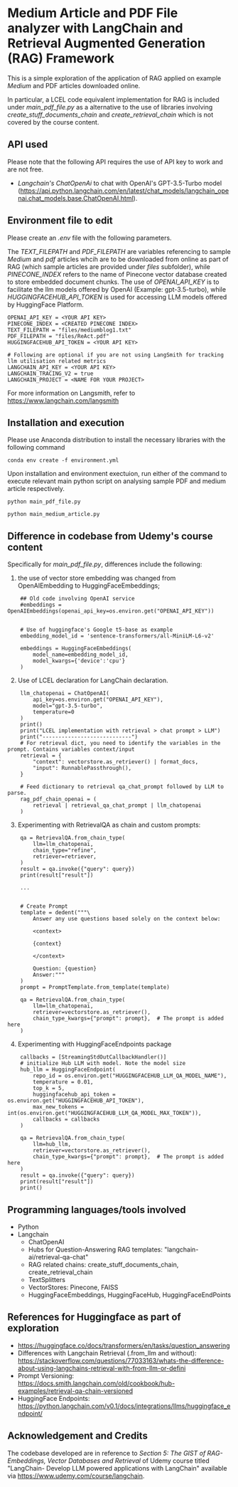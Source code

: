 # Medium Article and PDF File analyzer with LangChain and Retrieval Augmented Generation (RAG) Framework
This is a simple exploration of the application of RAG applied on example *Medium* and PDF articles downloaded online. 

In particular, a LCEL code equivalent implementation for RAG is included under *main_pdf_file.py* as a alternative to the use of libraries involving *create_stuff_documents_chain* and *create_retrieval_chain* which is not covered by the course content.

## API used

Please note that the following API requires the use of API key to work and are not free.
- *Langchain's ChatOpenAi* to chat with OpenAI's GPT-3.5-Turbo model (https://api.python.langchain.com/en/latest/chat_models/langchain_openai.chat_models.base.ChatOpenAI.html).

## Environment file to edit
Please create an *.env* file with the following parameters. 

The *TEXT_FILEPATH* and *PDF_FILEPATH* are variables referencing to sample *Medium* and *pdf* articles whcih are to be downloaded from online as part of RAG (which sample articles are provided under *files* subfolder), while *PINECONE_INDEX* refers to the name of Pinecone vector database created to store embedded document chunks. The use of *OPENAI_API_KEY* is to facilitate the llm models offered by OpenAI (Example: gpt-3.5-turbo), while *HUGGINGFACEHUB_API_TOKEN* is used for accessing LLM models offered by HuggingFace Platform.
```
OPENAI_API_KEY = <YOUR API KEY>
PINECONE_INDEX = <CREATED PINECONE INDEX>
TEXT_FILEPATH = "files/mediumblog1.txt"
PDF_FILEPATH = "files/ReAct.pdf"
HUGGINGFACEHUB_API_TOKEN = <YOUR API KEY>

# Following are optional if you are not using LangSmith for tracking llm utilisation related metrics
LANGCHAIN_API_KEY = <YOUR API KEY>
LANGCHAIN_TRACING_V2 = true
LANGCHAIN_PROJECT = <NAME FOR YOUR PROJECT>
```

For more information on Langsmith, refer to https://www.langchain.com/langsmith

## Installation and execution
Please use Anaconda distribution to install the necessary libraries with the following command

```
conda env create -f environment.yml
```

Upon installation and environment exectuion, run either of the command to execute relevant main python script on analysing sample PDF and medium article respectively.
```
python main_pdf_file.py

python main_medium_article.py
```

## Difference in codebase from Udemy's course content

Specifically for *main_pdf_file.py*, differences include the following:
1) the use of vector store embedding was changed from OpenAIEmbedding to HuggingFaceEmbeddings;
```
    ## Old code involving OpenAI service
    #embeddings = OpenAIEmbeddings(openai_api_key=os.environ.get("OPENAI_API_KEY"))
    

    # Use of huggingface's Google t5-base as example
    embedding_model_id = 'sentence-transformers/all-MiniLM-L6-v2'
    
    embeddings = HuggingFaceEmbeddings(
        model_name=embedding_model_id,
        model_kwargs={'device':'cpu'}
    )
```

2) Use of LCEL declaration for LangChain declaration.
```
    llm_chatopenai = ChatOpenAI(
        api_key=os.environ.get("OPENAI_API_KEY"),
        model="gpt-3.5-turbo",
        temperature=0
    )
    print()
    print("LCEL implementation with retrieval > chat prompt > LLM")
    print("----------------------------")
    # For retrieval dict, you need to identify the variables in the prompt. Contains variables context/input
    retrieval = {
        "context": vectorstore.as_retriever() | format_docs,
        "input": RunnablePassthrough(),
    }

    # Feed dictionary to retrieval qa_chat_prompt followed by LLM to parse.
    rag_pdf_chain_openai = (
        retrieval | retrieval_qa_chat_prompt | llm_chatopenai
    )
```

3. Experimenting with RetrievalQA as chain and custom prompts:
```
    qa = RetrievalQA.from_chain_type(
        llm=llm_chatopenai,
        chain_type="refine",
        retriever=retriever,
    )
    result = qa.invoke({"query": query})
    print(result["result"])

    ...


    # Create Prompt
    template = dedent("""\
        Answer any use questions based solely on the context below:
        
        <context>
        
        {context}

        </context>
        
        Question: {question}
        Answer:"""
    )
    prompt = PromptTemplate.from_template(template)

    qa = RetrievalQA.from_chain_type(
        llm=llm_chatopenai,
        retriever=vectorstore.as_retriever(),
        chain_type_kwargs={"prompt": prompt},  # The prompt is added here
    )
```

4. Experimenting with HuggingFaceEndpoints package
```
    callbacks = [StreamingStdOutCallbackHandler()]
    # initialize Hub LLM with model. Note the model size
    hub_llm = HuggingFaceEndpoint(
        repo_id = os.environ.get("HUGGINGFACEHUB_LLM_QA_MODEL_NAME"),
        temperature = 0.01,
        top_k = 5,
        huggingfacehub_api_token = os.environ.get("HUGGINGFACEHUB_API_TOKEN"),
        max_new_tokens = int(os.environ.get("HUGGINGFACEHUB_LLM_QA_MODEL_MAX_TOKEN")),
        callbacks = callbacks
    )

    qa = RetrievalQA.from_chain_type(
        llm=hub_llm,
        retriever=vectorstore.as_retriever(),
        chain_type_kwargs={"prompt": prompt},  # The prompt is added here
    )
    result = qa.invoke({"query": query})
    print(result["result"])
    print()
```

## Programming languages/tools involved

- Python
- Langchain
    - ChatOpenAI
    - Hubs for Question-Answering RAG templates: "langchain-ai/retrieval-qa-chat"
    - RAG related chains: create_stuff_documents_chain, create_retrieval_chain
    - TextSplitters
    - VectorStores: Pinecone, FAISS
    - HuggingFaceEmbeddings, HuggingFaceHub, HuggingFaceEndPoints

## References for Huggingface as part of exploration

- https://huggingface.co/docs/transformers/en/tasks/question_answering
- Differences with Langchain Retrieval (.from_llm and without): https://stackoverflow.com/questions/77033163/whats-the-difference-about-using-langchains-retrieval-with-from-llm-or-defini
- Prompt Versioning: https://docs.smith.langchain.com/old/cookbook/hub-examples/retrieval-qa-chain-versioned
- HuggingFace Endpoints: https://python.langchain.com/v0.1/docs/integrations/llms/huggingface_endpoint/

## Acknowledgement and Credits

The codebase developed are in reference to *Section 5: The GIST of RAG-Embeddings, Vector Databases and Retrieval* of Udemy course titled "LangChain- Develop LLM powered applications with LangChain" available via https://www.udemy.com/course/langchain.